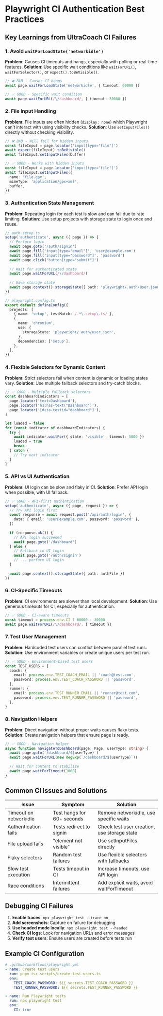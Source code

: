 # Playwright CI Authentication Best Practices

## Key Learnings from UltraCoach CI Failures

### 1. Avoid `waitForLoadState('networkidle')`
**Problem**: Causes CI timeouts and hangs, especially with polling or real-time features.
**Solution**: Use specific wait conditions like `waitForURL()`, `waitForSelector()`, or `expect().toBeVisible()`.

```typescript
// ❌ BAD - Causes CI hangs
await page.waitForLoadState('networkidle', { timeout: 60000 })

// ✅ GOOD - Specific wait condition
await page.waitForURL(/\/dashboard/, { timeout: 30000 })
```

### 2. File Input Handling
**Problem**: File inputs are often hidden (`display: none`) which Playwright can't interact with using visibility checks.
**Solution**: Use `setInputFiles()` directly without checking visibility.

```typescript
// ❌ BAD - Will fail for hidden inputs
const fileInput = page.locator('input[type="file"]')
await expect(fileInput).toBeVisible()
await fileInput.setInputFiles(buffer)

// ✅ GOOD - Works with hidden inputs
const fileInput = page.locator('input[type="file"]')
await fileInput.setInputFiles({
  name: 'file.gpx',
  mimeType: 'application/gpx+xml',
  buffer,
})
```

### 3. Authentication State Management
**Problem**: Repeating login for each test is slow and can fail due to rate limiting.
**Solution**: Use setup projects with storage state to login once and reuse.

```typescript
// auth.setup.ts
setup('authenticate', async ({ page }) => {
  // Perform login
  await page.goto('/auth/signin')
  await page.fill('input[type="email"]', 'user@example.com')
  await page.fill('input[type="password"]', 'password')
  await page.click('button[type="submit"]')
  
  // Wait for authenticated state
  await page.waitForURL(/\/dashboard/)
  
  // Save storage state
  await page.context().storageState({ path: 'playwright/.auth/user.json' })
})

// playwright.config.ts
export default defineConfig({
  projects: [
    { name: 'setup', testMatch: /.*\.setup\.ts/ },
    {
      name: 'chromium',
      use: {
        storageState: 'playwright/.auth/user.json',
      },
      dependencies: ['setup'],
    },
  ],
})
```

### 4. Flexible Selectors for Dynamic Content
**Problem**: Strict selectors fail when content is dynamic or loading states vary.
**Solution**: Use multiple fallback selectors and try-catch blocks.

```typescript
// ✅ GOOD - Multiple fallback selectors
const dashboardIndicators = [
  page.locator('text=Dashboard'),
  page.locator('h1:has-text("Dashboard")'),
  page.locator('[data-testid="dashboard"]'),
]

let loaded = false
for (const indicator of dashboardIndicators) {
  try {
    await indicator.waitFor({ state: 'visible', timeout: 5000 })
    loaded = true
    break
  } catch {
    // Try next indicator
  }
}
```

### 5. API vs UI Authentication
**Problem**: UI login can be slow and flaky in CI.
**Solution**: Prefer API login when possible, with UI fallback.

```typescript
// ✅ GOOD - API-first authentication
setup('authenticate', async ({ page, request }) => {
  // Try API login first
  const response = await request.post('/api/auth/login', {
    data: { email: 'user@example.com', password: 'password' },
  })
  
  if (response.ok()) {
    // API login succeeded
    await page.goto('/dashboard')
  } else {
    // Fallback to UI login
    await page.goto('/auth/signin')
    // ... perform UI login
  }
  
  await page.context().storageState({ path: authFile })
})
```

### 6. CI-Specific Timeouts
**Problem**: CI environments are slower than local development.
**Solution**: Use generous timeouts for CI, especially for authentication.

```typescript
// ✅ GOOD - CI-aware timeouts
const timeout = process.env.CI ? 60000 : 30000
await page.waitForURL(/\/dashboard/, { timeout })
```

### 7. Test User Management
**Problem**: Hardcoded test users can conflict between parallel test runs.
**Solution**: Use environment variables or create unique users per test run.

```typescript
// ✅ GOOD - Environment-based test users
const TEST_USERS = {
  coach: {
    email: process.env.TEST_COACH_EMAIL || 'coach@test.com',
    password: process.env.TEST_COACH_PASSWORD || 'password',
  },
  runner: {
    email: process.env.TEST_RUNNER_EMAIL || 'runner@test.com',
    password: process.env.TEST_RUNNER_PASSWORD || 'password',
  },
}
```

### 8. Navigation Helpers
**Problem**: Direct navigation without proper waits causes flaky tests.
**Solution**: Create navigation helpers that ensure page is ready.

```typescript
// ✅ GOOD - Navigation helper
async function navigateToDashboard(page: Page, userType: string) {
  await page.goto(`/dashboard/${userType}`)
  await page.waitForURL(new RegExp(`/dashboard/${userType}`))
  
  // Wait for content to stabilize
  await page.waitForTimeout(1000)
}
```

## Common CI Issues and Solutions

| Issue | Symptom | Solution |
|-------|---------|----------|
| Timeout on networkidle | Test hangs for 60+ seconds | Remove networkidle, use specific waits |
| Authentication fails | Tests redirect to signin | Check test user creation, use storage state |
| File upload fails | "element not visible" | Use setInputFiles directly |
| Flaky selectors | Random test failures | Use flexible selectors with fallbacks |
| Slow test execution | Tests timeout in CI | Increase timeouts, use API login |
| Race conditions | Intermittent failures | Add explicit waits, avoid waitForTimeout |

## Debugging CI Failures

1. **Enable traces**: `npx playwright test --trace on`
2. **Add screenshots**: Capture on failure for debugging
3. **Use headed mode locally**: `npx playwright test --headed`
4. **Check CI logs**: Look for navigation URLs and error messages
5. **Verify test users**: Ensure users are created before tests run

## Example CI Configuration

```yaml
# .github/workflows/playwright.yml
- name: Create test users
  run: pnpm tsx scripts/create-test-users.ts
  env:
    TEST_COACH_PASSWORD: ${{ secrets.TEST_COACH_PASSWORD }}
    TEST_RUNNER_PASSWORD: ${{ secrets.TEST_RUNNER_PASSWORD }}

- name: Run Playwright tests
  run: npx playwright test
  env:
    CI: true
```